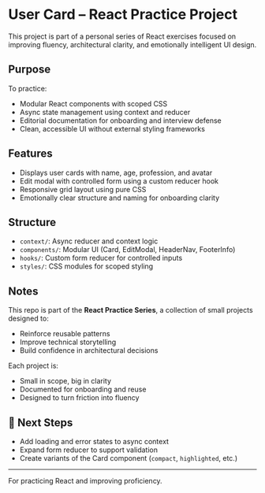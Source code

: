 # User Card – React Practice Project

This project is part of a personal series of React exercises focused on improving fluency, architectural clarity, and emotionally intelligent UI design.

## Purpose

To practice:

- Modular React components with scoped CSS
- Async state management using context and reducer
- Editorial documentation for onboarding and interview defense
- Clean, accessible UI without external styling frameworks

## Features

- Displays user cards with name, age, profession, and avatar
- Edit modal with controlled form using a custom reducer hook
- Responsive grid layout using pure CSS
- Emotionally clear structure and naming for onboarding clarity

## Structure

- `context/`: Async reducer and context logic
- `components/`: Modular UI (Card, EditModal, HeaderNav, FooterInfo)
- `hooks/`: Custom form reducer for controlled inputs
- `styles/`: CSS modules for scoped styling

## Notes

This repo is part of the **React Practice Series**, a collection of small projects designed to:

- Reinforce reusable patterns
- Improve technical storytelling
- Build confidence in architectural decisions

Each project is:

- Small in scope, big in clarity
- Documented for onboarding and reuse
- Designed to turn friction into fluency

## 🚀 Next Steps

- Add loading and error states to async context
- Expand form reducer to support validation
- Create variants of the Card component (`compact`, `highlighted`, etc.)

---

For practicing React and improving proficiency.
